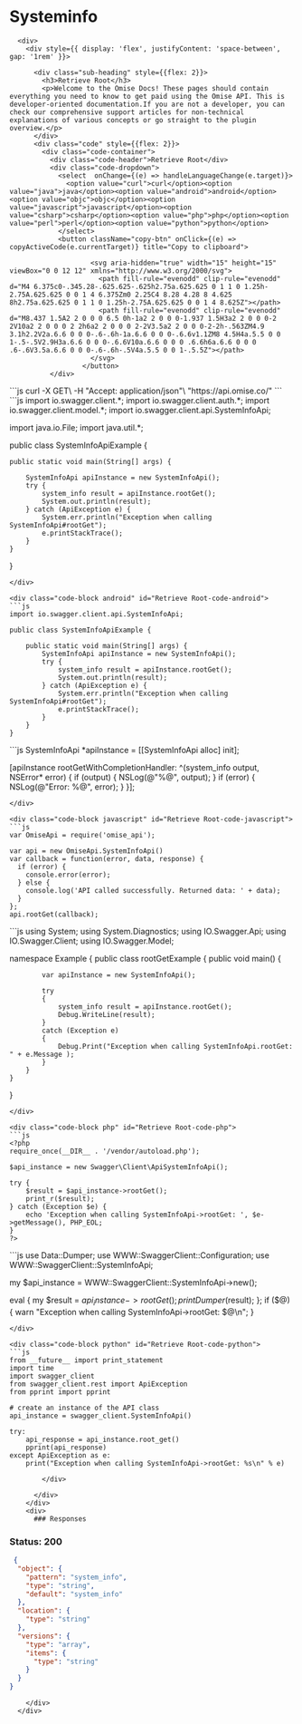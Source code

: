 # Systeminfo


      <div>
        <div style={{ display: 'flex', justifyContent: 'space-between', gap: '1rem' }}>

          <div class="sub-heading" style={{flex: 2}}>
            <h3>Retrieve Root</h3>
            <p>Welcome to the Omise Docs! These pages should contain everything you need to know to get paid using the Omise API. This is developer-oriented documentation.If you are not a developer, you can check our comprehensive support articles for non-technical explanations of various concepts or go straight to the plugin overview.</p>
          </div>
          <div class="code" style={{flex: 2}}>
            <div class="code-container">
              <div class="code-header">Retrieve Root</div>
              <div class="code-dropdown">
                <select  onChange={(e) => handleLanguageChange(e.target)}>
                  <option value="curl">curl</option><option value="java">java</option><option value="android">android</option><option value="objc">objc</option><option value="javascript">javascript</option><option value="csharp">csharp</option><option value="php">php</option><option value="perl">perl</option><option value="python">python</option>
                </select>
                <button className="copy-btn" onClick={(e) => copyActiveCode(e.currentTarget)} title="Copy to clipboard">

                        <svg aria-hidden="true" width="15" height="15" viewBox="0 0 12 12" xmlns="http://www.w3.org/2000/svg">
                          <path fill-rule="evenodd" clip-rule="evenodd" d="M4 6.375c0-.345.28-.625.625-.625h2.75a.625.625 0 1 1 0 1.25h-2.75A.625.625 0 0 1 4 6.375Zm0 2.25C4 8.28 4.28 8 4.625 8h2.75a.625.625 0 1 1 0 1.25h-2.75A.625.625 0 0 1 4 8.625Z"></path>
                          <path fill-rule="evenodd" clip-rule="evenodd" d="M8.437 1.5A2 2 0 0 0 6.5 0h-1a2 2 0 0 0-1.937 1.5H3a2 2 0 0 0-2 2V10a2 2 0 0 0 2 2h6a2 2 0 0 0 2-2V3.5a2 2 0 0 0-2-2h-.563ZM4.9 3.1h2.2V2a.6.6 0 0 0-.6-.6h-1a.6.6 0 0 0-.6.6v1.1ZM8 4.5H4a.5.5 0 0 1-.5-.5V2.9H3a.6.6 0 0 0-.6.6V10a.6.6 0 0 0 .6.6h6a.6.6 0 0 0 .6-.6V3.5a.6.6 0 0 0-.6-.6h-.5V4a.5.5 0 0 1-.5.5Z"></path>
                        </svg>
                      </button>
              </div>
              
<div class="code-block curl active" id="Retrieve Root-code-curl">
```js
curl -X GET\
-H "Accept: application/json"\
"https://api.omise.co/"
```
</div>

<div class="code-block java" id="Retrieve Root-code-java">
```js
import io.swagger.client.*;
import io.swagger.client.auth.*;
import io.swagger.client.model.*;
import io.swagger.client.api.SystemInfoApi;

import java.io.File;
import java.util.*;

public class SystemInfoApiExample {

    public static void main(String[] args) {
        
        SystemInfoApi apiInstance = new SystemInfoApi();
        try {
            system_info result = apiInstance.rootGet();
            System.out.println(result);
        } catch (ApiException e) {
            System.err.println("Exception when calling SystemInfoApi#rootGet");
            e.printStackTrace();
        }
    }
}
```
</div>

<div class="code-block android" id="Retrieve Root-code-android">
```js
import io.swagger.client.api.SystemInfoApi;

public class SystemInfoApiExample {

    public static void main(String[] args) {
        SystemInfoApi apiInstance = new SystemInfoApi();
        try {
            system_info result = apiInstance.rootGet();
            System.out.println(result);
        } catch (ApiException e) {
            System.err.println("Exception when calling SystemInfoApi#rootGet");
            e.printStackTrace();
        }
    }
}
```
</div>

<div class="code-block objc" id="Retrieve Root-code-objc">
```js
SystemInfoApi *apiInstance = [[SystemInfoApi alloc] init];

[apiInstance rootGetWithCompletionHandler: 
              ^(system_info output, NSError* error) {
                            if (output) {
                                NSLog(@"%@", output);
                            }
                            if (error) {
                                NSLog(@"Error: %@", error);
                            }
                        }];
```
</div>

<div class="code-block javascript" id="Retrieve Root-code-javascript">
```js
var OmiseApi = require('omise_api');

var api = new OmiseApi.SystemInfoApi()
var callback = function(error, data, response) {
  if (error) {
    console.error(error);
  } else {
    console.log('API called successfully. Returned data: ' + data);
  }
};
api.rootGet(callback);
```
</div>

<div class="code-block csharp" id="Retrieve Root-code-csharp">
```js
using System;
using System.Diagnostics;
using IO.Swagger.Api;
using IO.Swagger.Client;
using IO.Swagger.Model;

namespace Example
{
    public class rootGetExample
    {
        public void main()
        {

            var apiInstance = new SystemInfoApi();

            try
            {
                system_info result = apiInstance.rootGet();
                Debug.WriteLine(result);
            }
            catch (Exception e)
            {
                Debug.Print("Exception when calling SystemInfoApi.rootGet: " + e.Message );
            }
        }
    }
}
```
</div>

<div class="code-block php" id="Retrieve Root-code-php">
```js
<?php
require_once(__DIR__ . '/vendor/autoload.php');

$api_instance = new Swagger\Client\ApiSystemInfoApi();

try {
    $result = $api_instance->rootGet();
    print_r($result);
} catch (Exception $e) {
    echo 'Exception when calling SystemInfoApi->rootGet: ', $e->getMessage(), PHP_EOL;
}
?>
```
</div>

<div class="code-block perl" id="Retrieve Root-code-perl">
```js
use Data::Dumper;
use WWW::SwaggerClient::Configuration;
use WWW::SwaggerClient::SystemInfoApi;

my $api_instance = WWW::SwaggerClient::SystemInfoApi->new();

eval { 
    my $result = $api_instance->rootGet();
    print Dumper($result);
};
if ($@) {
    warn "Exception when calling SystemInfoApi->rootGet: $@\n";
}
```
</div>

<div class="code-block python" id="Retrieve Root-code-python">
```js
from __future__ import print_statement
import time
import swagger_client
from swagger_client.rest import ApiException
from pprint import pprint

# create an instance of the API class
api_instance = swagger_client.SystemInfoApi()

try: 
    api_response = api_instance.root_get()
    pprint(api_response)
except ApiException as e:
    print("Exception when calling SystemInfoApi->rootGet: %s\n" % e)
```
</div>
            
            </div>
            
          </div>
        </div>
        <div>
          ### Responses

 ### Status: 200

```json
 {
  "object": {
    "pattern": "system_info",
    "type": "string",
    "default": "system_info"
  },
  "location": {
    "type": "string"
  },
  "versions": {
    "type": "array",
    "items": {
      "type": "string"
    }
  }
} 
```

        </div>
      </div>

